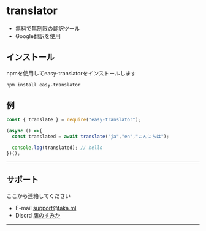 # translator
- 無料で無制限の翻訳ツール
- Google翻訳を使用
## **インストール**
npmを使用してeasy-translatorをインストールします
```zsh
npm install easy-translator
```
## **例**
```js
const { translate } = require("easy-translator");

(async () =>{
  const translated = await translate("ja","en","こんにちは");

  console.log(translated); // hello
})();
```
---

## サポート

ここから連絡してください

- E-mail <a href="mailto:support@taka.ml" target="_blank">support@taka.ml</a>
- Discrd <a href="https://discord.gg/GPs3npB63m">鷹のすみか</a>
---